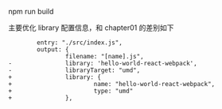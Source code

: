 
npm run build

主要优化 library 配置信息，和 chapter01 的差别如下

```
        entry: "./src/index.js",
        output: {
                filename: "[name].js",
-               library: 'hello-world-react-webpack',
-               libraryTarget: "umd",
+               library: {
+                       name: "hello-world-react-webpack",
+                       type: "umd"
+               },

```
